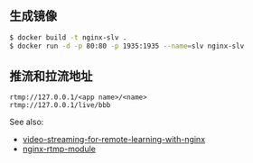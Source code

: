 ## 生成镜像
```sh
$ docker build -t nginx-slv .
$ docker run -d -p 80:80 -p 1935:1935 --name=slv nginx-slv 
```

## 推流和拉流地址
```
rtmp://127.0.0.1/<app name>/<name>
rtmp://127.0.0.1/live/bbb
```

See also:
  - [video-streaming-for-remote-learning-with-nginx](https://www.nginx.com/blog/video-streaming-for-remote-learning-with-nginx/)
  - [nginx-rtmp-module](https://github.com/arut/nginx-rtmp-module)